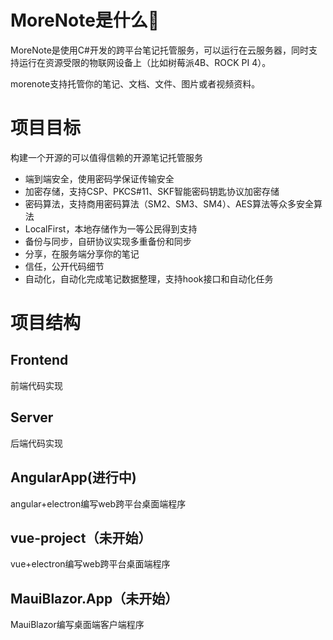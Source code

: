 # MoreNote是什么👋


MoreNote是使用C#开发的跨平台笔记托管服务，可以运行在云服务器，同时支持运行在资源受限的物联网设备上（比如树莓派4B、ROCK PI 4）。

morenote支持托管你的笔记、文档、文件、图片或者视频资料。

# 项目目标

构建一个开源的可以值得信赖的开源笔记托管服务

- 端到端安全，使用密码学保证传输安全
- 加密存储，支持CSP、PKCS#11、SKF智能密码钥匙协议加密存储
- 密码算法，支持商用密码算法（SM2、SM3、SM4）、AES算法等众多安全算法
- LocalFirst，本地存储作为一等公民得到支持
- 备份与同步，自研协议实现多重备份和同步
- 分享，在服务端分享你的笔记
- 信任，公开代码细节
- 自动化，自动化完成笔记数据整理，支持hook接口和自动化任务

# 项目结构

## Frontend

前端代码实现

## Server

后端代码实现

## AngularApp(进行中)

angular+electron编写web跨平台桌面端程序

## vue-project（未开始）

vue+electron编写web跨平台桌面端程序

## MauiBlazor.App（未开始）

MauiBlazor编写桌面端客户端程序


